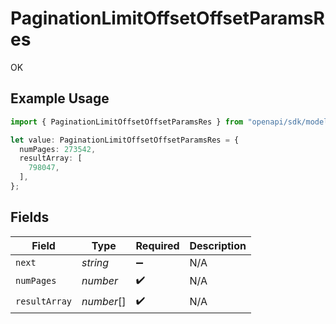 # PaginationLimitOffsetOffsetParamsRes

OK

## Example Usage

```typescript
import { PaginationLimitOffsetOffsetParamsRes } from "openapi/sdk/models/operations";

let value: PaginationLimitOffsetOffsetParamsRes = {
  numPages: 273542,
  resultArray: [
    798047,
  ],
};
```

## Fields

| Field              | Type               | Required           | Description        |
| ------------------ | ------------------ | ------------------ | ------------------ |
| `next`             | *string*           | :heavy_minus_sign: | N/A                |
| `numPages`         | *number*           | :heavy_check_mark: | N/A                |
| `resultArray`      | *number*[]         | :heavy_check_mark: | N/A                |